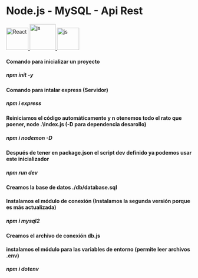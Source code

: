 # Node.js - MySQL - Api Rest
<a href="https://nodejs.org/en">
    <img src="https://upload.wikimedia.org/wikipedia/commons/thumb/d/d9/Node.js_logo.svg/1920px-Node.js_logo.svg.png" height="60px" alt="React">  
</a>
<a href="https://www.mysql.com/">
    <img src="https://upload.wikimedia.org/wikipedia/commons/thumb/5/51/Mysql.svg/1024px-Mysql.svg.png" height="70px" alt="js">  
</a>
<a href="https://www.mysql.com/">
    <img src="https://media.licdn.com/dms/image/D4E12AQHUpQpcSsjnUw/article-cover_image-shrink_600_2000/0/1667956348172?e=2147483647&v=beta&t=VBPnkpfgha0y5fuNEdjOmG6vSwXOarA-M5XeSR6d1Wk" height="60px" alt="js">  
</a>










#### Comando para inicializar un proyecto
##### npm init -y
#### Comando para intalar express (Servidor)
##### npm i express
#### Reiniciamos el código automáticamente y n otenemos todo el rato que poener, node .\index.js (-D para dependencia desarollo)
##### npm i nodemon -D
#### Después de tener en package.json el script dev definido ya podemos usar este inicializador
##### npm run dev
#### Creamos la base de datos ./db/database.sql
#### Instalamos el módulo de conexión (Instalamos la segunda versión porque es más actualizada)
##### npm i mysql2
#### Creamos el archivo de conexión db.js

#### instalamos el módulo para las variables de entorno (permite leer archivos .env)
##### npm i dotenv

